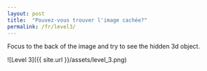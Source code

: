 ```yaml
---
layout: post
title:  "Pouvez-vous trouver l'image cachée?"
permalink: /fr/level3/
---
```

Focus to the back of the image and try to see the hidden 3d object.

![Level 3]({{ site.url }}/assets/level_3.png)
